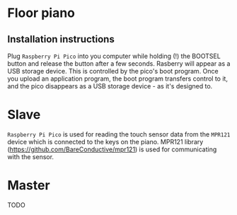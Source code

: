 # Floor piano

## Installation instructions

Plug `Raspberry Pi Pico` into you computer while holding (!) the BOOTSEL button and release the button after a few seconds. Rasberry will appear as a USB storage device. This is controlled by the pico's boot program. Once you upload an application program, the boot program transfers control to it, and the pico disappears as a USB storage device - as it's designed to.

# Slave

`Raspberry Pi Pico` is used for reading the touch sensor data from the `MPR121` device which is connected to the keys on the piano. MPR121 library (https://github.com/BareConductive/mpr121) is used for communicating with the sensor.

# Master

TODO